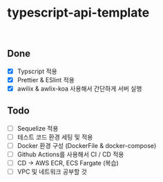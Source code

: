 # typescript-api-template

<br>

## Done

- [x] Typscript 적용
- [x] Prettier & ESlint 적용
- [x] awilix & awlix-koa 사용해서 간단하게 서버 실행

## Todo

- [ ] Sequelize 적용
- [ ] 테스트 코드 환경 세팅 및 적용
- [ ] Docker 환경 구성 (DockerFile & docker-compose)
- [ ] Github Actions를 사용해서 CI / CD 적용
- [ ] CD -> AWS ECR, ECS Fargate (복습)
- [ ] VPC 및 네트워크 공부할 것
